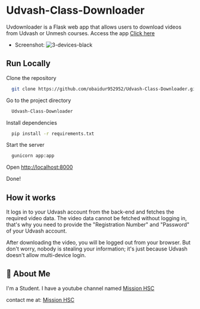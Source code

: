 # Udvash-Class-Downloader


Uvdownloader is a Flask web app that allows users to download videos from Udvash or Unmesh courses.
Access the app [Click here](https://class-downloder2.onrender.com/)

- Screenshot:
![3-devices-black](https://i.ibb.co/VBRWtKt/Picsart-23-10-17-11-43-31-067.png)



## Run Locally

Clone the repository

```bash
  git clone https://github.com/obaidur952952/Udvash-Class-Downloader.git
```
Go to the project directory

```bash
  Udvash-Class-Downloader
```

Install dependencies

```bash
  pip install -r requirements.txt
```

Start the server

```bash
  gunicorn app:app
```

Open [http://localhost:8000](https://localhost:8000)

Done!


## How it works

It logs in to your Udvash account from the back-end and fetches the required video data. The video data cannot be fetched without logging in, that's why you need to provide the "Registration Number" and "Password" of your Udvash account.

After downloading the video, you will be logged out from your browser. But don't worry, nobody is stealing your information; it's just because Udvash doesn't allow multi-device login.


## 🚀 About Me
I'm a Student.
I have a youtube channel named [Mission HSC](https://youtube.com/@Hsc_admission23)

contact me at: [Mission HSC](https://facebook.com/groups/780781737137544/)
